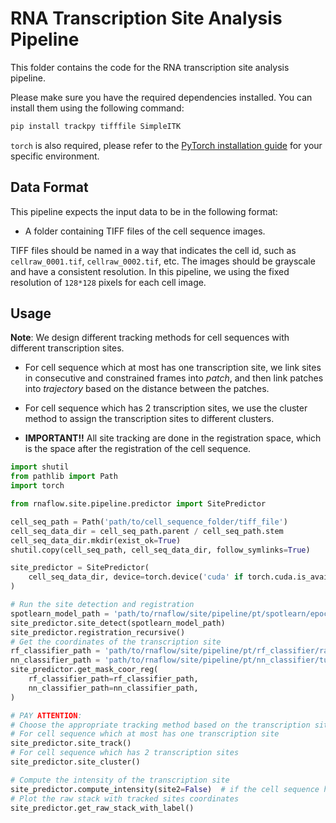 # RNA Transcription Site Analysis Pipeline

This folder contains the code for the RNA transcription site analysis pipeline.

Please make sure you have the required dependencies installed. You can install them using the following command:

```bash
pip install trackpy tifffile SimpleITK
```

`torch` is also required, please refer to the [PyTorch installation guide](https://pytorch.org/get-started/locally/) for your specific environment.

## Data Format

This pipeline expects the input data to be in the following format:

- A folder containing TIFF files of the cell sequence images.

TIFF files should be named in a way that indicates the cell id, such as `cellraw_0001.tif`, `cellraw_0002.tif`, etc. The images should be grayscale and have a consistent resolution. In this pipeline, we using the fixed resolution of `128*128` pixels for each cell image. 

## Usage

**Note**: We design different tracking methods for cell sequences with different transcription sites.

- For cell sequence which at most has one transcription site, we link sites in consecutive and constrained frames into *patch*, 
    and then link patches into *trajectory* based on the distance between the patches.

- For cell sequence which has 2 transcription sites, we use the cluster method to assign the transcription sites to different clusters.

- **IMPORTANT!!**  All site tracking are done in the registration space, which is the space after the registration of the cell sequence.

```python
import shutil
from pathlib import Path
import torch

from rnaflow.site.pipeline.predictor import SitePredictor

cell_seq_path = Path('path/to/cell_sequence_folder/tiff_file')
cell_seq_data_dir = cell_seq_path.parent / cell_seq_path.stem
cell_seq_data_dir.mkdir(exist_ok=True)
shutil.copy(cell_seq_path, cell_seq_data_dir, follow_symlinks=True)

site_predictor = SitePredictor(
    cell_seq_data_dir, device=torch.device('cuda' if torch.cuda.is_available() else 'cpu')
)

# Run the site detection and registration
spotlearn_model_path = 'path/to/rnaflow/site/pipeline/pt/spotlearn/epoch40.pt'
site_predictor.site_detect(spotlearn_model_path)
site_predictor.registration_recursive()
# Get the coordinates of the transcription site 
rf_classifier_path = 'path/to/rnaflow/site/pipeline/pt/rf_classifier/random_forest_model.pkl'
nn_classifier_path = 'path/to/rnaflow/site/pipeline/pt/nn_classifier/tut1-model.pt'
site_predictor.get_mask_coor_reg(
    rf_classifier_path=rf_classifier_path,
    nn_classifier_path=nn_classifier_path,
)

# PAY ATTENTION:
# Choose the appropriate tracking method based on the transcription sites in the cell sequence.
# For cell sequence which at most has one transcription site
site_predictor.site_track()
# For cell sequence which has 2 transcription sites
site_predictor.site_cluster()

# Compute the intensity of the transcription site
site_predictor.compute_intensity(site2=False)  # if the cell sequence has 2 transcription sites, set site2=True
# Plot the raw stack with tracked sites coordinates
site_predictor.get_raw_stack_with_label()
```
